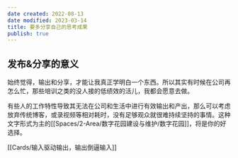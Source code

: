```yaml
---
date created: 2022-08-13
date modified: 2023-03-14
title: 要多分享自己的思考成果
publish: true
---
```


## 发布&分享的意义

始终觉得，输出和分享，才能让我真正学明白一个东西。所以其实有时候在公司再怎么忙，那些培训之类的没人接的低绩效的活儿，我都会愿意去做。

有些人的工作特性导致其无法在公司和生活中进行有效输出和产出，那么可以考虑放弃传统博客，或录视频等相对耗时，没有足够观众就很难持续坚持的事情。这种文字形式为主的[[Spaces/2-Area/数字花园建设与维护/数字花园]]，将是你的好选择。

[[Cards/输入驱动输出，输出倒逼输入]]